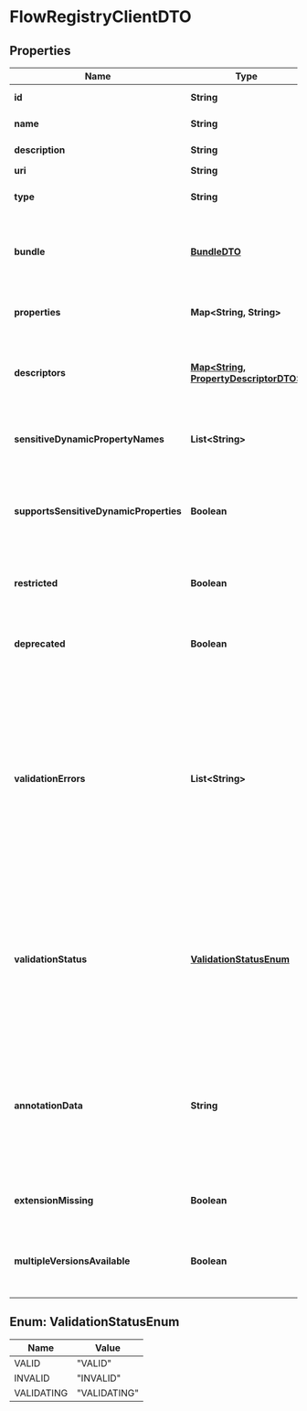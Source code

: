 
# FlowRegistryClientDTO

## Properties
Name | Type | Description | Notes
------------ | ------------- | ------------- | -------------
**id** | **String** | The registry identifier |  [optional]
**name** | **String** | The registry name |  [optional]
**description** | **String** | The registry description |  [optional]
**uri** | **String** |  |  [optional]
**type** | **String** | The type of the controller service. |  [optional]
**bundle** | [**BundleDTO**](BundleDTO.md) | The details of the artifact that bundled this processor type. |  [optional]
**properties** | **Map&lt;String, String&gt;** | The properties of the controller service. |  [optional]
**descriptors** | [**Map&lt;String, PropertyDescriptorDTO&gt;**](PropertyDescriptorDTO.md) | The descriptors for the controller service properties. |  [optional]
**sensitiveDynamicPropertyNames** | **List&lt;String&gt;** | Set of sensitive dynamic property names |  [optional]
**supportsSensitiveDynamicProperties** | **Boolean** | Whether the reporting task supports sensitive dynamic properties. |  [optional]
**restricted** | **Boolean** | Whether the reporting task requires elevated privileges. |  [optional]
**deprecated** | **Boolean** | Whether the reporting task has been deprecated. |  [optional]
**validationErrors** | **List&lt;String&gt;** | Gets the validation errors from the reporting task. These validation errors represent the problems with the reporting task that must be resolved before it can be scheduled to run. |  [optional]
**validationStatus** | [**ValidationStatusEnum**](#ValidationStatusEnum) | Indicates whether the Processor is valid, invalid, or still in the process of validating (i.e., it is unknown whether or not the Processor is valid) |  [optional]
**annotationData** | **String** | The annotation data for the repoting task. This is how the custom UI relays configuration to the reporting task. |  [optional]
**extensionMissing** | **Boolean** | Whether the underlying extension is missing. |  [optional]
**multipleVersionsAvailable** | **Boolean** | Whether the flow registry client has multiple versions available. |  [optional]


<a name="ValidationStatusEnum"></a>
## Enum: ValidationStatusEnum
Name | Value
---- | -----
VALID | &quot;VALID&quot;
INVALID | &quot;INVALID&quot;
VALIDATING | &quot;VALIDATING&quot;



